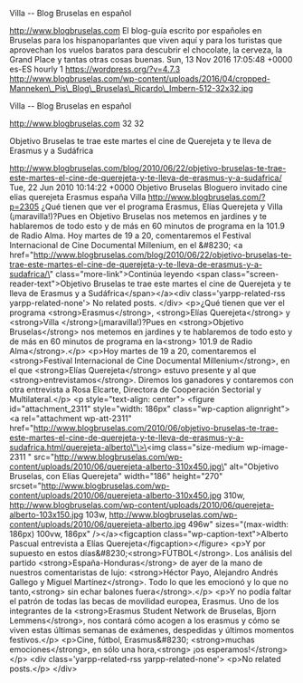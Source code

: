 Villa -- Blog Bruselas en español

http://www.blogbruselas.com El blog-guía escrito por españoles en
Bruselas para los hispanoparlantes que viven aquí y para los turistas
que aprovechan los vuelos baratos para descubrir el chocolate, la
cerveza, la Grand Place y tantas otras cosas buenas. Sun, 13 Nov 2016
17:05:48 +0000 es-ES hourly 1 https://wordpress.org/?v=4.7.3
http://www.blogbruselas.com/wp-content/uploads/2016/04/cropped-Manneken\_Pis\_Blog\_Bruselas\_Ricardo\_Imbern-512-32x32.jpg

Villa -- Blog Bruselas en español

http://www.blogbruselas.com 32 32

Objetivo Bruselas te trae este martes el cine de Querejeta y te lleva de
Erasmus y a Sudáfrica

http://www.blogbruselas.com/blog/2010/06/22/objetivo-bruselas-te-trae-este-martes-el-cine-de-querejeta-y-te-lleva-de-erasmus-y-a-sudafrica/
Tue, 22 Jun 2010 10:14:22 +0000 Objetivo Bruselas Bloguero invitado cine
elias querejeta Erasmus españa Villa http://www.blogbruselas.com/?p=2305
¿Qué tienen que ver el programa Erasmus, Elías Querejeta y Villa
(¡maravilla!)?Pues en Objetivo Bruselas nos metemos en jardines y te
hablaremos de todo esto y de más en 60 minutos de programa en la 101.9
de Radio Alma. Hoy martes de 19 a 20, comentaremos el Festival
Internacional de Cine Documental Millenium, en el &\#8230; \<a
href=\"http://www.blogbruselas.com/blog/2010/06/22/objetivo-bruselas-te-trae-este-martes-el-cine-de-querejeta-y-te-lleva-de-erasmus-y-a-sudafrica/\"
class=\"more-link\"\>Continúa leyendo \<span
class=\"screen-reader-text\"\>Objetivo Bruselas te trae este martes el
cine de Querejeta y te lleva de Erasmus y a
Sudáfrica\</span\>\</a\>\<div class=\'yarpp-related-rss
yarpp-related-none\'\> No related posts. \</div\> \<p\>¿Qué tienen que
ver el programa \<strong\>Erasmus\</strong\>, \<strong\>Elías
Querejeta\</strong\> y \<strong\>Villa \</strong\>(¡maravilla!)?Pues en
\<strong\>Objetivo Bruselas\</strong\> nos metemos en jardines y te
hablaremos de todo esto y de más en 60 minutos de programa en
la\<strong\> 101.9 de Radio Alma\</strong\>.\</p\> \<p\>Hoy martes de 19
a 20, comentaremos el \<strong\>Festival Internacional de Cine
Documental Millenium\</strong\>, en el que \<strong\>Elías
Querejeta\</strong\> estuvo presente y al que
\<strong\>entrevistamos\</strong\>. Diremos los ganadores y contaremos
con otra entrevista a Rosa Elcarte, Directora de Cooperación Sectorial y
Multilateral.\</p\> \<p style=\"text-align: center\"\> \<figure
id=\"attachment\_2311\" style=\"width: 186px\" class=\"wp-caption
alignright\"\>\<a rel=\"attachment wp-att-2311\"
href=\"http://www.blogbruselas.com/2010/06/objetivo-bruselas-te-trae-este-martes-el-cine-de-querejeta-y-te-lleva-de-erasmus-y-a-sudafrica.html/querejeta-alberto\"\>\<img
class=\"size-medium wp-image-2311 \"
src=\"http://www.blogbruselas.com/wp-content/uploads/2010/06/querejeta-alberto-310x450.jpg\"
alt=\"Objetivo Bruselas, con Elías Querejeta\" width=\"186\"
height=\"270\"
srcset=\"http://www.blogbruselas.com/wp-content/uploads/2010/06/querejeta-alberto-310x450.jpg
310w,
http://www.blogbruselas.com/wp-content/uploads/2010/06/querejeta-alberto-103x150.jpg
103w,
http://www.blogbruselas.com/wp-content/uploads/2010/06/querejeta-alberto.jpg
496w\" sizes=\"(max-width: 186px) 100vw, 186px\" /\>\</a\>\<figcaption
class=\"wp-caption-text\"\>Alberto Pascual entrevista a Elías
Querejeta\</figcaption\>\</figure\> \<p\>Y por supuesto en estos
días&\#8230;\<strong\>FÚTBOL\</strong\>. Los análisis del partido
\<strong\>España-Honduras\</strong\> de ayer de la mano de nuestros
comentaristas de lujo: \<strong\>Héctor Payo, Alejandro Andrés Gallego y
Miguel Martínez\</strong\>. Todo lo que les emocionó y lo que no
tanto,\<strong\> sin echar balones fuera\</strong\>.\</p\> \<p\>Y no
podía faltar el patrón de todas las becas de movilidad europea, Erasmus.
Uno de los integrantes de la \<strong\>Erasmus Student Network de
Bruselas, Bjorn Lemmens\</strong\>, nos contará cómo acogen a los
erasmus y cómo se viven estas últimas semanas de exámenes, despedidas y
últimos momentos festivos.\</p\> \<p\>Cine, fútbol, Erasmus&\#8230;
\<strong\>muchas emociones\</strong\>, en sólo una hora,\<strong\> ¡os
esperamos!\</strong\>\</p\> \<div class=\'yarpp-related-rss
yarpp-related-none\'\> \<p\>No related posts.\</p\> \</div\>

